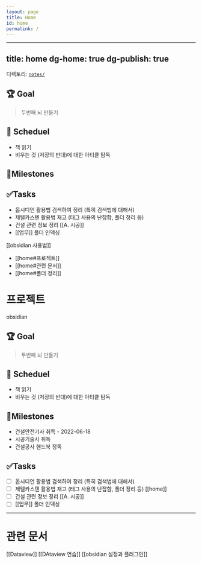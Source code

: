 ```yaml
---
layout: page
title: Home
id: home
permalink: /
---
```

---
title: home
dg-home: true
dg-publish: true
---

디렉토리: [`notes/`](https://github.com/maximevaillancourt/digital-garden-jekyll-template/tree/master/_notes)

## 🏆 Goal
> 두번째 뇌 만들기

## 📅  Scheduel
 - 책 읽기
 - 비우는 것 (저장의 반대)에 대한 아티클 탐독

##  💎Milestones


## ✅Tasks
 - 옵시디언 활용법 검색하여 정리 (특히 검색법에 대해서)
 - 제텔카스텐 활용법 재고 (태그 사용의 난잡함, 폴더 정리 등)
 - 건설 관련 정보 정리 [[A. 시공]]
 - [[업무]] 폴더 인덱싱

[[obsidian 사용법]]

  - [[home#프로젝트]]
  - [[home#관련 문서]]
  - [[home#폴더 정리]]


# 프로젝트
obsidian

## 🏆 Goal
> 두번째 뇌 만들기

## 📅  Scheduel
 - 책 읽기
 - 비우는 것 (저장의 반대)에 대한 아티클 탐독

##  💎Milestones
 - 건설안전기사 취득 - 2022-06-18
 - 시공기술사 취득
 - 건설공사 핸드북 정독

## ✅Tasks
 - [ ] 옵시디언 활용법 검색하여 정리 (특히 검색법에 대해서)
 - [ ] 제텔카스텐 활용법 재고 (태그 사용의 난잡함, 폴더 정리 등) [[home]]
 - [ ] 건설 관련 정보 정리 [[A. 시공]]
 - [ ] [[업무]] 폴더 인덱싱
---

# 관련 문서
[[Dataview]]
[[DAtaview 연습]]
[[obsidian 설정과 플러그인]]